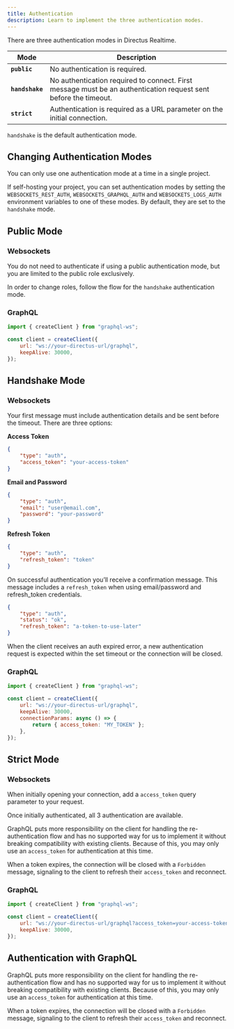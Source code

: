 ```yaml
---
title: Authentication
description: Learn to implement the three authentication modes.
---
```


There are three authentication modes in Directus Realtime.

| Mode            | Description                                                                                                                 |
| --------------- | --------------------------------------------------------------------------------------------------------------------------- |
| **`public`**    | No authentication is required.                                                                                              |
| **`handshake`** | No authentication required to connect. First message must be an authentication request sent before the timeout. |
| **`strict`**    | Authentication is required as a URL parameter on the initial connection.                                                    |

`handshake` is the default authentication mode.
## Changing Authentication Modes

You can only use one authentication mode at a time in a single project.

If self-hosting your project, you can set authentication modes by setting the `WEBSOCKETS_REST_AUTH`, `WEBSOCKETS_GRAPHQL_AUTH` and `WEBSOCKETS_LOGS_AUTH` environment variables to one of these modes. By default, they are set to the `handshake` mode.

## Public Mode

### Websockets

You do not need to authenticate if using a public authentication mode, but you are limited to the public role exclusively.

In order to change roles, follow the flow for the `handshake` authentication mode.

### GraphQL

```js
import { createClient } from "graphql-ws";

const client = createClient({
	url: "ws://your-directus-url/graphql",
	keepAlive: 30000,
});
```

## Handshake Mode

### Websockets

Your first message must include authentication details and be sent before the timeout. There are three options:

**Access Token**

```json
{
	"type": "auth",
	"access_token": "your-access-token"
}
```

**Email and Password**

```json
{
	"type": "auth",
	"email": "user@email.com",
	"password": "your-password"
}
```

**Refresh Token**

```json
{
	"type": "auth",
	"refresh_token": "token"
}
```

On successful authentication you’ll receive a confirmation message. This message includes a `refresh_token` when using
email/password and refresh_token credentials.

```json
{
	"type": "auth",
	"status": "ok",
	"refresh_token": "a-token-to-use-later"
}
```

When the client receives an auth expired error, a new authentication request is expected within the set timeout or the
connection will be closed.

### GraphQL

```js
import { createClient } from "graphql-ws";

const client = createClient({
	url: "ws://your-directus-url/graphql",
	keepAlive: 30000,
	connectionParams: async () => {
		return { access_token: "MY_TOKEN" };
	},
});
```

## Strict Mode

### Websockets

When initially opening your connection, add a `access_token` query parameter to your request.

Once initially authenticated, all 3 authentication are available.

GraphQL puts more responsibility on the client for handling the re-authentication flow and has no supported way for us
to implement it without breaking compatibility with existing clients. Because of this, you may only use an
`access_token` for authentication at this time.

When a token expires, the connection will be closed with a `Forbidden` message, signaling to the client to refresh their
`access_token` and reconnect.

### GraphQL

```js
import { createClient } from "graphql-ws";

const client = createClient({
	url: "ws://your-directus-url/graphql?access_token=your-access-token",
	keepAlive: 30000,
});
```

## Authentication with GraphQL

GraphQL puts more responsibility on the client for handling the re-authentication flow and has no supported way for us
to implement it without breaking compatibility with existing clients. Because of this, you may only use an
`access_token` for authentication at this time.

When a token expires, the connection will be closed with a `Forbidden` message, signaling to the client to refresh their
`access_token` and reconnect.
